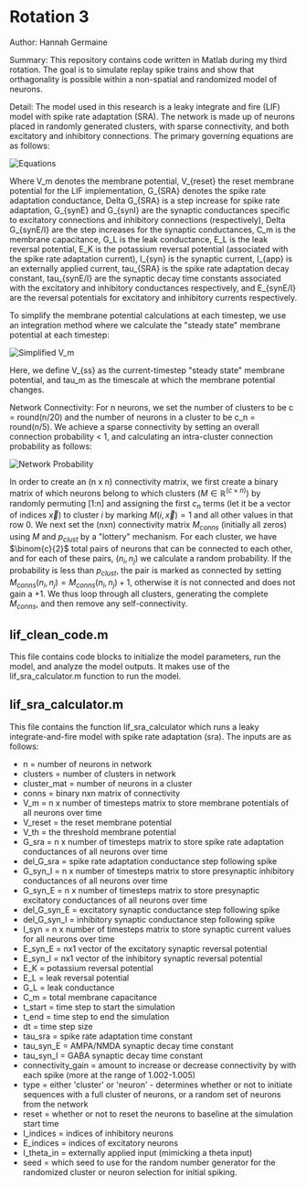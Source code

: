 # Rotation 3

Author: Hannah Germaine

Summary: This repository contains code written in Matlab during my third rotation. The goal is to simulate replay spike trains and show that orthagonality is possible within a non-spatial and randomized model of neurons.

Detail: The model used in this research is a leaky integrate and fire (LIF) model with spike rate adaptation (SRA). The network is made up of neurons placed in randomly generated clusters, with sparse connectivity, and both excitatory and inhibitory connections. The primary governing equations are as follows:
 
![Equations](https://github.com/hfgem/PhD-Code/tree/master/rotation_3/images/equations.png)
 
Where V_m denotes the membrane potential, V_{reset} the reset membrane potential for the LIF implementation, G_{SRA} denotes the spike rate adaptation conductance, Delta G_{SRA} is a step increase for spike rate adaptation, G_{synE} and G_{synI} are the synaptic conductances specific to excitatory connections and inhibitory connections (respectively), Delta G_{synE/I} are the step increases for the synaptic conductances, C_m is the membrane capacitance, G_L is the leak conductance, E_L is the leak reversal potential, E_K is the potassium reversal potential (associated with the spike rate adaptation current), I_{syn} is the synaptic current, I_{app} is an externally applied current, tau_{SRA} is the spike rate adaptation decay constant, tau_{synE/I} are the synaptic decay time constants associated with the excitatory and inhibitory conductances respectively, and E_{synE/I} are the reversal potentials for excitatory and inhibitory currents respectively.
 
To simplify the membrane potential calculations at each timestep, we use an integration method where we calculate the "steady state" membrane potential at each timestep:
 
![Simplified V_m](https://github.com/hfgem/PhD-Code/tree/master/rotation_3/images/simplified_V_m.png)
 
Here, we define V_{ss} as the current-timestep "steady state" membrane potential, and tau_m as the timescale at which the membrane potential changes.

Network Connectivity: For n neurons, we set the number of clusters to be c = round(n/20) and the number of neurons in a cluster to be c_n = round(n/5). We achieve a sparse connectivity by setting an overall connection probability < 1, and calculating an intra-cluster connection probability as follows:

![Network Probability](https://github.com/hfgem/PhD-Code/tree/master/rotation_3/images/network_probability.png)

In order to create an (n x n) connectivity matrix, we first create a binary matrix of which neurons belong to which clusters ($M \in \mathbb{R}^{(c \times n)}$) by randomly permuting [1:n] and assigning the first $c_n$ terms (let it be a vector of indices $\Vec{x}$) to cluster $i$ by marking $M(i,\Vec{x}) = 1$ and all other values in that row 0. We next set the (nxn) connectivity matrix $M_{conns}$ (initially all zeros) using $M$ and $p_{clust}$ by a "lottery" mechanism. For each cluster, we have $\binom{c}{2}$ total pairs of neurons that can be connected to each other, and for each of these pairs, $(n_i, n_j)$ we calculate a random probability. If the probability is less than $p_{clust}$, the pair is marked as connected by setting $M_{conns}(n_i,n_j) = M_{conns}(n_i,n_j) + 1$, otherwise it is not connected and does not gain a $+1$. We thus loop through all clusters, generating the complete $M_{conns}$, and then remove any self-connectivity.
 

## lif_clean_code.m
This file contains code blocks to initialize the model parameters, run the model, and analyze the model outputs. It makes use of the lif_sra_calculator.m function to run the model.
 
## lif_sra_calculator.m
This file contains the function lif_sra_calculator which runs a leaky integrate-and-fire model with spike rate adaptation (sra). The inputs are as follows:
 * n = number of neurons in network
 * clusters = number of clusters in network
 * cluster_mat = number of neurons in a cluster
 * conns = binary nxn matrix of connectivity
 * V_m = n x number of timesteps matrix to store membrane potentials of all neurons over time
 * V_reset = the reset membrane potential
 * V_th = the threshold membrane potential
 * G_sra = n x number of timesteps matrix to store spike rate adaptation conductances of all neurons over time
 * del_G_sra = spike rate adaptation conductance step following spike
 * G_syn_I = n x number of timesteps matrix to store presynaptic inhibitory conductances of all neurons over time
 * G_syn_E = n x number of timesteps matrix to store presynaptic excitatory conductances of all neurons over time
 * del_G_syn_E = excitatory synaptic conductance step following spike
 * del_G_syn_I = inhibitory synaptic conductance step following spike
 * I_syn = n x number of timesteps matrix to store synaptic current values for all neurons over time
 * E_syn_E = nx1 vector of the excitatory synaptic reversal potential
 * E_syn_I = nx1 vector of the inhibitory synaptic reversal potential
 * E_K = potassium reversal potential
 * E_L = leak reversal potential
 * G_L = leak conductance
 * C_m = total membrane capacitance
 * t_start = time step to start the simulation
 * t_end = time step to end the simulation
 * dt = time step size
 * tau_sra = spike rate adaptation time constant
 * tau_syn_E = AMPA/NMDA synaptic decay time constant
 * tau_syn_I = GABA synaptic decay time constant
 * connectivity_gain = amount to increase or decrease connectivity by with each spike (more at the range of 1.002-1.005)
 * type = either 'cluster' or 'neuron' - determines whether or not to initiate sequences with a full cluster of neurons, or a random set of neurons from the network
 * reset = whether or not to reset the neurons to baseline at the simulation start time
 * I_indices = indices of inhibitory neurons
 * E_indices = indices of excitatory neurons
 * I_theta_in = externally applied input (mimicking a theta input)
 * seed = which seed to use for the random number generator for the randomized cluster or neuron selection for initial spiking.

